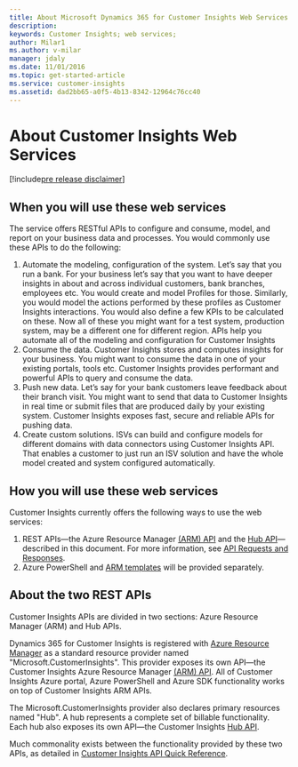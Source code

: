 ```yaml
---
title: About Microsoft Dynamics 365 for Customer Insights Web Services (Dynamics 365 Customer Insights SDK) | MicrosoftDocs
description: 
keywords: Customer Insights; web services; 
author: Milar1
ms.author: v-milar
manager: jdaly
ms.date: 11/01/2016
ms.topic: get-started-article
ms.service: customer-insights 
ms.assetid: dad2bb65-a0f5-4b13-8342-12964c76cc40
---
```


About Customer Insights Web Services
====================================

[!include[pre release disclaimer](../../includes/cc-beta-prerelease-disclaimer.md)]


## When you will use these web services
The service offers RESTful APIs to configure and consume, model, and report on your business data and processes. You would commonly use these APIs to do the following:
1. Automate the modeling, configuration of the system. Let’s say that you run a bank. For your business let’s say that you want to have deeper insights in about and across individual customers, bank branches, employees etc. You would create and model Profiles for those. Similarly, you would model the actions performed by these profiles as Customer Insights interactions. You would also define a few KPIs to be calculated on these. Now all of these you might want for a test system, production system, may be a different one for different region. APIs help you automate all of the modeling and configuration for Customer Insights
2. Consume the data. Customer Insights stores and computes insights for your business. You might want to consume the data in one of your existing portals, tools etc. Customer Insights provides performant and powerful APIs to query and consume the data.
3. Push new data. Let’s say for your bank customers leave feedback about their branch visit. You might want to send that data to Customer Insights in real time or submit files that are produced daily by your existing system. Customer Insights exposes fast, secure and reliable APIs for pushing data.
4. Create custom solutions. ISVs can build and configure models for different domains with data connectors using Customer Insights API. That enables a customer to just run an ISV solution and have the whole model created and system configured automatically.

## How you will use these web services  
Customer Insights currently offers the following ways to use the web services:  
1. REST APIs—the Azure Resource Manager [(ARM) API](../ref/armapiref.md) and the [Hub API](../ref/hubapiref.md)—described in this document. For more information, see [API Requests and Responses](../ref/requestreponse.md).
2. Azure PowerShell and [ARM templates](https://azure.microsoft.com/en-us/documentation/articles/resource-group-authoring-templates/) will be provided separately.  

## About the two REST APIs
Customer Insights APIs are divided in two sections: Azure Resource Manager (ARM) and Hub APIs.  

Dynamics 365 for Customer Insights is registered with [Azure Resource Manager](https://docs.microsoft.com/en-us/azure/azure-resource-manager/resource-group-overview) as a standard resource provider named "Microsoft.CustomerInsights". This provider exposes its own API—the Customer Insights Azure Resource Manager [(ARM) API](../ref/armapiref.md).  All of Customer Insights Azure portal, Azure PowerShell and Azure SDK functionality works on top of Customer Insights ARM APIs.

The Microsoft.CustomerInsights provider also declares primary resources named "Hub".  A hub represents a complete set of billable functionality. Each hub also exposes its own API—the Customer Insights [Hub API](../ref/hubapiref.md).

Much commonality exists between the functionality provided by these two APIs, as detailed in [Customer Insights API Quick Reference](../ref/apiquickref.md).


